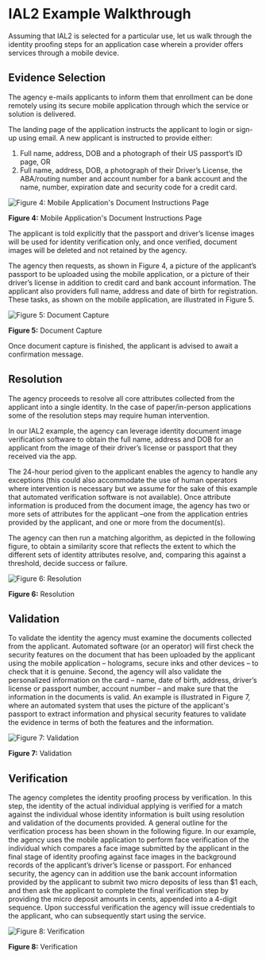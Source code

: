 # IAL2 Example Walkthrough

Assuming that IAL2 is selected for a particular use, let us walk through the identity proofing steps for an application case wherein a provider offers services through a mobile device.

## Evidence Selection

The agency e-mails applicants to inform them that enrollment can be done remotely using its secure mobile application through which the service or solution is delivered.

The landing page of the application instructs the applicant to login or sign-up using email. A new applicant is instructed to provide either:

1.	Full name, address, DOB and a photograph of their US passport’s ID page, OR
2.	Full name, address, DOB, a photograph of their Driver’s License, the ABA/routing number and account number for a bank account and the name, number, expiration date and security code for a credit card.

![Figure 4: Mobile Application's Document Instructions Page](media/workflow-2-instructions.png)

**Figure 4:** Mobile Application's Document Instructions Page

The applicant is told explicitly that the passport and driver’s license images will be used for identity verification only, and once verified, document images will be deleted and not retained by the agency.

The agency then requests, as shown in Figure 4, a picture of the applicant’s passport to be uploaded using the mobile application, or a picture of their driver’s license in addition to credit card and bank account information. The applicant also providers full name, address and date of birth for registration. These tasks, as shown on the mobile application, are illustrated in Figure 5.

![Figure 5: Document Capture](media/workflow-3-enrollment.png)

**Figure 5:** Document Capture

Once document capture is finished, the applicant is advised to await a confirmation message.

## Resolution

The agency proceeds to resolve all core attributes collected from the applicant into a single identity. In the case of paper/in-person applications some of the resolution steps may require human intervention.

In our IAL2 example, the agency can leverage identity document image verification software to obtain the full name, address and DOB for an applicant from the image of their driver’s license or passport that they received via the app.

The 24-hour period given to the applicant enables the agency to handle any exceptions (this could also accommodate the use of human operators where intervention is necessary but we assume for the sake of this example that automated verification software is not available). Once attribute information is produced from the document image, the agency has two or more sets of attributes for the applicant –one from the application entries provided by the applicant, and one or more from the document(s).

The agency can then run a matching algorithm, as depicted in the following figure, to obtain a similarity score that reflects the extent to which the different sets of identity attributes resolve, and, comparing this against a threshold, decide success or failure.

![Figure 6: Resolution](https://github.com/usnistgov/800-63A-ImplGuide/blob/master/media/workflow-4-resolution.png)

**Figure 6:** Resolution

## Validation

To validate the identity the agency must examine the documents collected from the applicant. Automated software (or an operator) will first check the security features on the document that has been uploaded by the applicant using the mobile application – holograms, secure inks and other devices – to check that it is genuine. Second, the agency will also validate the personalized information on the card – name, date of birth, address, driver’s license or passport number, account number – and make sure that the information in the documents is valid. An example is illustrated in Figure 7, where an automated system that uses the picture of the applicant's passport to extract information and physical security features to validate the evidence in terms of both the features and the information.

![Figure 7: Validation](https://github.com/usnistgov/800-63A-ImplGuide/blob/master/media/workflow-5-validation.png)

**Figure 7:** Validation

## Verification

The agency completes the identity proofing process by verification. In this step, the identity of the actual individual applying is verified for a match against the individual whose identity information is built using resolution and validation of the documents provided. A general outline for the verification process has been shown in the following figure. In our example, the agency uses the mobile application to perform face verification of the individual which compares a face image submitted by the applicant in the final stage of identity proofing against face images in the background records of the applicant’s driver’s license or passport. For enhanced security, the agency can in addition use the bank account information provided by the applicant to submit two micro deposits of less than $1 each, and then ask the applicant to complete the final verification step by providing the micro deposit amounts in cents, appended into a 4-digit sequence. Upon successful verification the agency will issue credentials to the applicant, who can subsequently start using the service.

![Figure 8: Verification](https://github.com/usnistgov/800-63A-ImplGuide/blob/master/media/workflow-5-verification.png)

**Figure 8:** Verification
